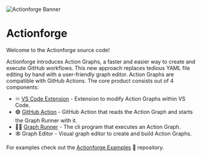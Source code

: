 ![Actionforge Banner](https://www.actionforge.dev/assets/social.jpg?)

# Actionforge

Welcome to the Actionforge source code!

Actionforge introduces Action Graphs, a faster and easier way to create and execute GitHub workflows. This new approach replaces tedious YAML file editing by hand with a user-friendly graph editor. Action Graphs are compatible with GitHub Actions. The core product consists out of 4 components:

- ♾️ [VS Code Extension](https://www.github.com/actionforge/vscode-ext) - Extension to modify Action Graphs within VS Code.
- 🟢 [GitHub Action](https://www.github.com/actionforge/action) - GitHub Action that reads the Action Graph and starts the Graph Runner with it.
- 🏃‍♀️ [Graph Runner](https://www.github.com/actionforge/graph-runner) - The cli program that executes an Action Graph.
- 🕸️ Graph Editor - Visual graph editor to create and build Action Graphs.

For examples check out the [Actionforge Examples](https://www.github.com/actionforge/examples) 🔗 repository.
